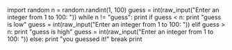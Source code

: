import random
n = random.randint(1, 100)
guess = int(raw_input("Enter an integer from 1 to 100: "))
while n != "guess":
    print
    if guess < n:
        print "guess is low"
        guess = int(raw_input("Enter an integer from 1 to 100: "))
    elif guess > n:
        print "guess is high"
        guess = int(raw_input("Enter an integer from 1 to 100: "))
    else:
        print "you guessed it!"
        break
    print
